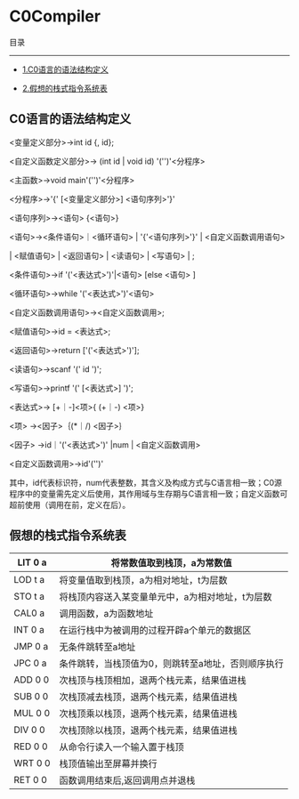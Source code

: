 # C0Compiler

目录

---

* [1.C0语言的语法结构定义](#1)

* [2.假想的栈式指令系统表](#2)

<h2 id = "1">C0语言的语法结构定义</h2>



<变量定义部分>->int id {, id};

<自定义函数定义部分>-> (int id | void id) '('')'<分程序>

<主函数>->void main'('')'<分程序>

<分程序>->'{' [<变量定义部分>] <语句序列>'}'

<语句序列>-><语句> {<语句>}

<语句>-><条件语句>｜<循环语句> | '{'<语句序列>'}' | <自定义函数调用语句>

| <赋值语句> | <返回语句> | <读语句> | <写语句> | ;

<条件语句>->if '('<表达式>')'|<语句> [else <语句> ]

<循环语句>->while '('<表达式>')'<语句>

<自定义函数调用语句>-><自定义函数调用>;

<赋值语句>->id = <表达式>;

<返回语句>->return ['('<表达式>')'];

<读语句>->scanf '(' id ')';

<写语句>->printf '(' [<表达式>] ')';

<表达式>-> [+｜-]<项>{ (+｜-) <项>} 

<项> -><因子>｛(*｜/) <因子>｝

<因子> ->id｜'('<表达式>')' |num | <自定义函数调用>

<自定义函数调用>->id'('')'



其中，id代表标识符，num代表整数，其含义及构成方式与C语言相一致；C0源程序中的变量需先定义后使用，其作用域与生存期与C语言相一致；自定义函数可超前使用（调用在前，定义在后）。

 

<h2 id = "2">假想的栈式指令系统表</h2>

| LIT 0 a | 将常数值取到栈顶，a为常数值                        |
| ------- | -------------------------------------------------- |
| LOD t a | 将变量值取到栈顶，a为相对地址，t为层数             |
| STO t a | 将栈顶内容送入某变量单元中，a为相对地址，t为层数   |
| CAL0 a  | 调用函数，a为函数地址                              |
| INT 0 a | 在运行栈中为被调用的过程开辟a个单元的数据区        |
| JMP 0 a | 无条件跳转至a地址                                  |
| JPC 0 a | 条件跳转，当栈顶值为0，则跳转至a地址，否则顺序执行 |
| ADD 0 0 | 次栈顶与栈顶相加，退两个栈元素，结果值进栈         |
| SUB 0 0 | 次栈顶减去栈顶，退两个栈元素，结果值进栈           |
| MUL 0 0 | 次栈顶乘以栈顶，退两个栈元素，结果值进栈           |
| DIV 0 0 | 次栈顶除以栈顶，退两个栈元素，结果值进栈           |
| RED 0 0 | 从命令行读入一个输入置于栈顶                       |
| WRT 0 0 | 栈顶值输出至屏幕并换行                             |
| RET 0 0 | 函数调用结束后,返回调用点并退栈                    |